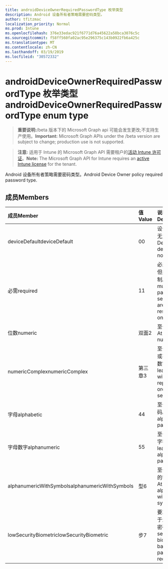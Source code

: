 ```yaml
---
title: androidDeviceOwnerRequiredPasswordType 枚举类型
description: Android 设备所有者策略需要密码类型。
author: tfitzmac
localization_priority: Normal
ms.prod: Intune
ms.openlocfilehash: 376e33edac921f6771d76a45622a58bca3076c5c
ms.sourcegitcommit: f58ff560fa02ac95e296375c143b0922fb6a425c
ms.translationtype: MT
ms.contentlocale: zh-CN
ms.lasthandoff: 03/19/2019
ms.locfileid: "30572332"
---
```

# <a name="androiddeviceownerrequiredpasswordtype-enum-type"></a><span data-ttu-id="4f15f-103">androidDeviceOwnerRequiredPasswordType 枚举类型</span><span class="sxs-lookup"><span data-stu-id="4f15f-103">androidDeviceOwnerRequiredPasswordType enum type</span></span>

> <span data-ttu-id="4f15f-104">**重要说明:**/beta 版本下的 Microsoft Graph api 可能会发生更改;不支持生产使用。</span><span class="sxs-lookup"><span data-stu-id="4f15f-104">**Important:** Microsoft Graph APIs under the /beta version are subject to change; production use is not supported.</span></span>

> <span data-ttu-id="4f15f-105">**注意:** 适用于 Intune 的 Microsoft Graph API 需要租户的[活动 Intune 许可证](https://go.microsoft.com/fwlink/?linkid=839381)。</span><span class="sxs-lookup"><span data-stu-id="4f15f-105">**Note:** The Microsoft Graph API for Intune requires an [active Intune license](https://go.microsoft.com/fwlink/?linkid=839381) for the tenant.</span></span>

<span data-ttu-id="4f15f-106">Android 设备所有者策略需要密码类型。</span><span class="sxs-lookup"><span data-stu-id="4f15f-106">Android Device Owner policy required password type.</span></span>

## <a name="members"></a><span data-ttu-id="4f15f-107">成员</span><span class="sxs-lookup"><span data-stu-id="4f15f-107">Members</span></span>
|<span data-ttu-id="4f15f-108">成员</span><span class="sxs-lookup"><span data-stu-id="4f15f-108">Member</span></span>|<span data-ttu-id="4f15f-109">值</span><span class="sxs-lookup"><span data-stu-id="4f15f-109">Value</span></span>|<span data-ttu-id="4f15f-110">说明</span><span class="sxs-lookup"><span data-stu-id="4f15f-110">Description</span></span>|
|:---|:---|:---|
|<span data-ttu-id="4f15f-111">deviceDefault</span><span class="sxs-lookup"><span data-stu-id="4f15f-111">deviceDefault</span></span>|<span data-ttu-id="4f15f-112">0</span><span class="sxs-lookup"><span data-stu-id="4f15f-112">0</span></span>|<span data-ttu-id="4f15f-113">设备默认值, 无意向。</span><span class="sxs-lookup"><span data-stu-id="4f15f-113">Device default value, no intent.</span></span>|
|<span data-ttu-id="4f15f-114">必需</span><span class="sxs-lookup"><span data-stu-id="4f15f-114">required</span></span>|<span data-ttu-id="4f15f-115">1</span><span class="sxs-lookup"><span data-stu-id="4f15f-115">1</span></span>|<span data-ttu-id="4f15f-116">必须设置密码, 但类型没有限制。</span><span class="sxs-lookup"><span data-stu-id="4f15f-116">There must be a password set, but there are no restrictions on type.</span></span>|
|<span data-ttu-id="4f15f-117">位数</span><span class="sxs-lookup"><span data-stu-id="4f15f-117">numeric</span></span>|<span data-ttu-id="4f15f-118">双面</span><span class="sxs-lookup"><span data-stu-id="4f15f-118">2</span></span>|<span data-ttu-id="4f15f-119">至少为数值。</span><span class="sxs-lookup"><span data-stu-id="4f15f-119">At least numeric.</span></span>|
|<span data-ttu-id="4f15f-120">numericComplex</span><span class="sxs-lookup"><span data-stu-id="4f15f-120">numericComplex</span></span>|<span data-ttu-id="4f15f-121">第三章</span><span class="sxs-lookup"><span data-stu-id="4f15f-121">3</span></span>|<span data-ttu-id="4f15f-122">至少不带重复或有序序列的数字。</span><span class="sxs-lookup"><span data-stu-id="4f15f-122">At least numeric with no repeating or ordered sequences.</span></span>|
|<span data-ttu-id="4f15f-123">字母</span><span class="sxs-lookup"><span data-stu-id="4f15f-123">alphabetic</span></span>|<span data-ttu-id="4f15f-124">4</span><span class="sxs-lookup"><span data-stu-id="4f15f-124">4</span></span>|<span data-ttu-id="4f15f-125">至少为字母密码。</span><span class="sxs-lookup"><span data-stu-id="4f15f-125">At least alphabetic password.</span></span>|
|<span data-ttu-id="4f15f-126">字母数字</span><span class="sxs-lookup"><span data-stu-id="4f15f-126">alphanumeric</span></span>|<span data-ttu-id="4f15f-127">5</span><span class="sxs-lookup"><span data-stu-id="4f15f-127">5</span></span>|<span data-ttu-id="4f15f-128">至少为字母数字密码</span><span class="sxs-lookup"><span data-stu-id="4f15f-128">At least alphanumeric password</span></span>|
|<span data-ttu-id="4f15f-129">alphanumericWithSymbols</span><span class="sxs-lookup"><span data-stu-id="4f15f-129">alphanumericWithSymbols</span></span>|<span data-ttu-id="4f15f-130">型</span><span class="sxs-lookup"><span data-stu-id="4f15f-130">6</span></span>|<span data-ttu-id="4f15f-131">至少带有符号的字母数字。</span><span class="sxs-lookup"><span data-stu-id="4f15f-131">At least alphanumeric with symbols.</span></span>|
|<span data-ttu-id="4f15f-132">lowSecurityBiometric</span><span class="sxs-lookup"><span data-stu-id="4f15f-132">lowSecurityBiometric</span></span>|<span data-ttu-id="4f15f-133">步</span><span class="sxs-lookup"><span data-stu-id="4f15f-133">7</span></span>|<span data-ttu-id="4f15f-134">要求低安全基于生物特征的密码。</span><span class="sxs-lookup"><span data-stu-id="4f15f-134">Low security biometrics based password required.</span></span>|




